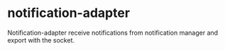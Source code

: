 # notification-adapter

Notification-adapter receive notifications from notification manager and export with the socket.